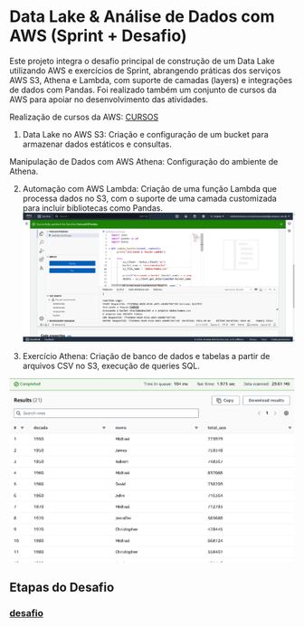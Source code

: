 # Data Lake & Análise de Dados com AWS (Sprint + Desafio)

Este projeto integra o desafio principal de construção de um Data Lake utilizando AWS e exercícios de Sprint, abrangendo práticas dos serviços AWS S3, Athena e Lambda, com suporte de camadas (layers) e integrações de dados com Pandas. Foi realizado também um conjunto de cursos da AWS para apoiar no desenvolvimento das atividades.

Realização de cursos da AWS: 
[CURSOS](./certificados/)

1. Data Lake no AWS S3: Criação e configuração de um bucket para armazenar dados estáticos e consultas.

Manipulação de Dados com AWS Athena: Configuração do ambiente de Athena.


2. Automação com AWS Lambda: Criação de uma função Lambda que processa dados no S3, com o suporte de uma camada customizada para incluir bibliotecas como Pandas.
![evidencia](./evidencias/ex_lambda.png)

3. Exercício Athena: Criação de banco de dados e tabelas a partir de arquivos CSV no S3, execução de queries SQL.

![evidencia](./evidencias/result_query_athena.png)

## Etapas do Desafio
### [desafio](../SPRINT6/desafio/README.MD)